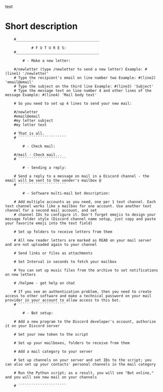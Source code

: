 test


# Short description

        
        #______________________________________
        
                # F U T U R E S:
        #______________________________________
 
            # - Make a new letter:

        #/newletter (type /newletter to send a new letter) Example: #(line1) '/newletter'
        # Type the recipient's email on line number two Example: #(line2) 'email@email'
        # Type the subject on the third line Example: #(line3) 'Subject'
        # Type the message text on line number 4 and other lines of the message Example: #(line4) 'Mail body text'

        # So you need to set up 4 lines to send your new mail:

        #/newletter
        #email@email
        #my letter subject
        #my letter text

        # That is all.
        # ``````````````````````

            # - Check mail:

        #/mail - Check mail...
        # ``````````````````````
        
            # - Sending a reply:

        # Send a reply to a message on mail in a Discord channel - the email will be sent to the sender's mailbox @
        # ``````````````````````

            # - Software multi-mail bot description:

        # Add multiple accounts as you need, one per 1 text channel. Each text channel works like a mailbox for one account. Use another text channel for a second mail account, and set
        # channel IDs to configure it. Don't forget emojis to design your message folder style (Discord channel name setup, just copy and paste your favorite emoji into the text field)

        # Set up folders to receive letters from them

        # All new reader letters are marked as READ on your mail server and are not uploaded again to your channel

        # Send links or files as attachments

        # Set Interval in seconds to fetch your mailbox

        # You can set up music files from the archive to set notifications on new letters

        # /helpme - get help on chat

        # If you see an authentication problem, then you need to create access to other software and make a technical password on your mail provider in your account to allow access to this bot.
        # ``````````````````````

            # - Bot setup:

        # Add a new program to the Discord developer's account, authorize it on your Discord server

        # Set your new token to the script

        # Set up your mailboxes, folders to receive from them

        # Add a mail category to your server

        # Set up channels on your server and set IDs to the script; you can also set up your contacts' personal channels in the mail category

        # Run the Python script; as a result, you will see "Bot online," and you will see new mail on your channels

        # ``````````````````````
